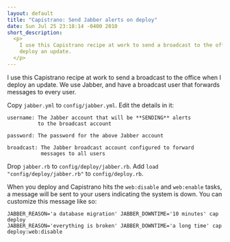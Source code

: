 ```yaml
---
layout: default
title: "Capistrano: Send Jabber alerts on deploy"
date: Sun Jul 25 23:18:14 -0400 2010
short_description:
  <p>
    I use this Capistrano recipe at work to send a broadcast to the office when I
    deploy an update.
  </p>
---
```


I use this Capistrano recipe at work to send a broadcast to the
office when I deploy an update. We use Jabber, and have a broadcast
user that forwards messages to every user.

<script src="http://gist.github.com/490141.js?file=jabber.rb"> </script>

Copy `jabber.yml` to `config/jabber.yml`. Edit the details in it:

    username: The Jabber account that will be **SENDING** alerts
              to the broadcast account

    password: The password for the above Jabber account

    broadcast: The Jabber broadcast account configured to forward
               messages to all users

Drop `jabber.rb` to `config/deploy/jabber.rb`. Add
`load "config/deploy/jabber.rb"` to `config/deploy.rb`.

When you deploy and Capistrano hits the `web:disable`
and `web:enable` tasks, a message will be sent to your
users indicating the system is down. You can customize this
message like so:

    JABBER_REASON='a database migration' JABBER_DOWNTIME='10 minutes' cap deploy
    JABBER_REASON='everything is broken' JABBER_DOWNTIME='a long time' cap deploy:web:disable

